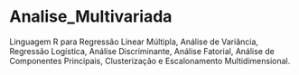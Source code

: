 # Analise_Multivariada
Linguagem R para Regressão Linear Múltipla, Análise de Variância, Regressão Logística, Análise Discriminante, Análise Fatorial, Análise de Componentes Principais, Clusterização e Escalonamento Multidimensional.
